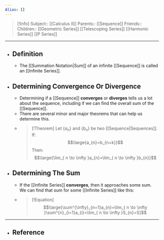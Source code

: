 ```yaml
---
Alias: []
---
```

> [!Info]
> Subject:: [[Calculus II]]
> Parents:: [[Sequence]]
> Friends:: 
> Children:: [[Geometric Series]] [[Telescoping Series]] [[Harmonic Series]] [[P Series]]
---
- ## Definition
	- The [[Summation Notation|Sum]] of an infinite [[Sequence]] is called an [[Infinite Series]].
- ## Determining Convergence Or Divergence
	- Determining if a [[Sequence]] **converges** or **diverges** tells us a lot about the sequence, including if we can find the overall sum of the [[Sequence]].
	- There are several minor and major theorems that can help us determine this.
	- > [!Theorem]
	  > Let $\{a_{n}\}$ and $\{b_{n}\}$ be two [[Sequence|Sequences]]. If:
	  > $$\large{a_{n}=b_{n+k}}$$
	  > Then:
	  > $$\large{\lim_{ n \to \infty }a_{n}=\lim_{ n \to \infty }b_{n}}$$
- ## Determining The Sum
	- If the [[Infinite Series]] **converges**, then it approaches some sum. We can find that sum for some [[Infinite Series]] like this:
	- > [!Equation]
	  > $$\large{\sum^{\infty}_{n=1}a_{n}=\lim_{ n \to \infty }\sum^{n}_{i=1}a_{i}=\lim_{ n \to \infty }S_{n}=S}$$
---
- ## Reference